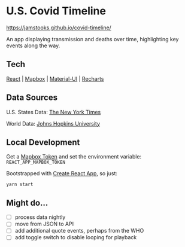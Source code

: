 # U.S. Covid Timeline

https://jamstooks.github.io/covid-timeline/

An app displaying transmission and deaths over time, highlighting key events along the way.

## Tech

[React](https://reactjs.org/) |
[Mapbox](https://www.mapbox.com/) |
[Material-UI](https://material-ui.com/) |
[Recharts](https://recharts.org/en-US/)

## Data Sources

U.S. States Data: [The New York Times](https://github.com/nytimes/covid-19-data)

World Data: [Johns Hopkins University](https://github.com/CSSEGISandData/COVID-19)

## Local Development

Get a [Mapbox Token](https://www.mapbox.com/) and set the environment variable: `REACT_APP_MAPBOX_TOKEN`

Bootstrapped with [Create React App](https://github.com/facebook/create-react-app), so just:

```
yarn start
```

## Might do...

- [ ] process data nightly
- [ ] move from JSON to API
- [ ] add additional quote events, perhaps from the WHO
- [ ] add toggle switch to disable looping for playback
